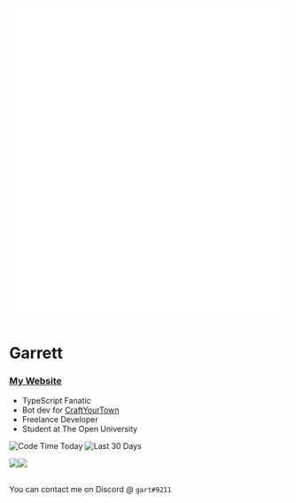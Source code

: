 ![Metrics](/github-metrics.svg)

# Garrett

<h3><a href="https://gart.sh">My Website</a></h3>

- TypeScript Fanatic
- Bot dev for [CraftYourTown](https://craftyourtown.com)
- Freelance Developer
- Student at The Open University

![Code Time Today](https://wakapi.dev/api/badge/gart/interval:today?label=today)
![Last 30 Days](https://wakapi.dev/api/badge/gart/gart/interval:30_days?label=last%2030d)

<table>
  <tr>
    <img src="https://github-readme-stats.vercel.app/api/wakatime?username=gart&api_domain=wakapi.dev&bg_color=2D3748&title_color=2F855A&icon_color=2F855A&text_color=ffffff&custom_title=Wakapi%20Week%20Stats&layout=compact">
    <img src="https://github-readme-stats.vercel.app/api/top-langs/?username=gurrrrrrett3&langs_count=10&bg_color=2D3748&title_color=2F855A&icon_color=2F855A&text_color=ffffff&custom_title=Top%20Languages&layout=compact&hide=css"
  </tr>
 </table>

You can contact me on Discord @ `gart#9211`
